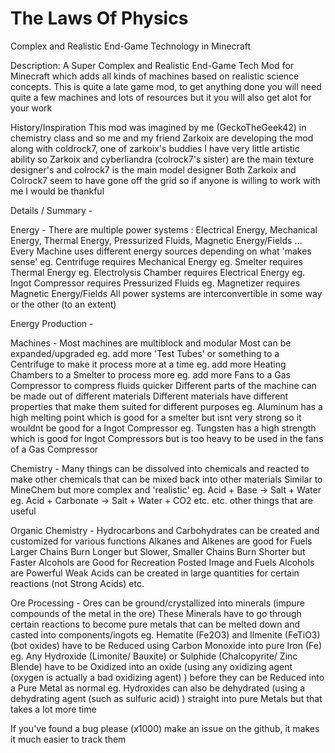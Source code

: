 The Laws Of Physics
====================
Complex and Realistic End-Game Technology in Minecraft

Description:
​A Super Complex and Realistic End-Game Tech Mod for Minecraft which adds all kinds of machines based on realistic science concepts. This is quite a late game mod, to get anything done you will need quite a few machines and lots of resources but it you will also get alot for your work

History/Inspiration
This mod was imagined by me (GeckoTheGeek42) in chemistry class and so me and my friend Zarkoix are developing the mod along with coldrock7, one of zarkoix's buddies
I have very little artistic ability so Zarkoix and cyberliandra (colrock7's sister) are the main texture designer's and colrock7 is the main model designer
Both Zarkoix and Colrock7 seem to have gone off the grid so if anyone is willing to work with me I would be thankful

Details / Summary -

Energy -
There are multiple power systems :
Electrical Energy, Mechanical Energy, Thermal Energy, Pressurized Fluids, Magnetic Energy/Fields ...
Every Machine uses different energy sources depending on what 'makes sense'
eg. Centrifuge requires Mechanical Energy
eg. Smelter requires Thermal Energy
eg. Electrolysis Chamber requires Electrical Energy
eg. Ingot Compressor requires Pressurized Fluids
eg. Magnetizer requires Magnetic Energy/Fields
All power systems are interconvertible in some way or the other (to an extent)

Energy Production -

Machines - 
Most machines are multiblock and modular
Most can be expanded/upgraded
eg. add more 'Test Tubes' or something to a Centrifuge to make it process more at a time
eg. add more Heating Chambers to a Smelter to process more
eg. add more Fans to a Gas Compressor to compress fluids quicker
Different parts of the machine can be made out of different materials
Different materials have different properties that make them suited for different purposes
eg. Aluminum has a high melting point which is good for a smelter but isnt very strong so it wouldnt be good for a Ingot Compressor
eg. Tungsten has a high strength which is good for Ingot Compressors but is too heavy to be used in the fans of a Gas Compressor

Chemistry - 
Many things can be dissolved into chemicals and reacted to make other chemicals that can be mixed back into other materials
Similar to MineChem but more complex and 'realistic'
eg. Acid + Base -> Salt + Water
eg. Acid + Carbonate -> Salt + Water + CO2
etc. etc. other things that are useful

Organic Chemistry - 
Hydrocarbons and Carbohydrates can be created and customized for various functions
Alkanes and Alkenes are good for Fuels
Larger Chains Burn Longer but Slower, Smaller Chains Burn Shorter but Faster
Alcohols are Good for Recreation Posted Image and Fuels
Alcohols are Powerful
Weak Acids can be created in large quantities for certain reactions (not Strong Acids)
etc.

Ore Processing - 
Ores can be ground/crystallized into minerals (impure compounds of the metal in the ore)
These Minerals have to go through certain reactions to become pure metals that can be melted down and casted into components/ingots
eg. Hematite (Fe2O3) and Ilmenite (FeTiO3) (bot oxides) have to be Reduced using Carbon Monoxide into pure Iron (Fe)
eg.  Any Hydroxide (Limonite/ Bauxite) or Sulphide (Chalcopyrite/ Zinc Blende) have to be Oxidized into an oxide (using any oxidizing agent (oxygen is actually a bad oxidizing agent) ) before they can be Reduced into a Pure Metal as normal
eg. Hydroxides can also be dehydrated (using a dehydrating agent (such as sulfuric acid) ) straight into pure Metals but that takes a lot more time

If you've found a bug please (x1000) make an issue on the github, it makes it much easier to track them

